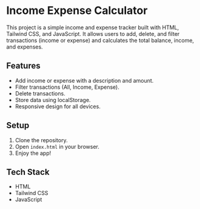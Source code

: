  # Income Expense Calculator
This project is a simple income and expense tracker built with HTML, Tailwind CSS, and JavaScript. It allows users to add, delete, and filter transactions (income or expense) and calculates the total balance, income, and expenses.

## Features

- Add income or expense with a description and amount.
- Filter transactions (All, Income, Expense).
- Delete transactions.
- Store data using localStorage.
- Responsive design for all devices.

## Setup

1. Clone the repository.
2. Open `index.html` in your browser.
3. Enjoy the app!

## Tech Stack

- HTML
- Tailwind CSS
- JavaScript
